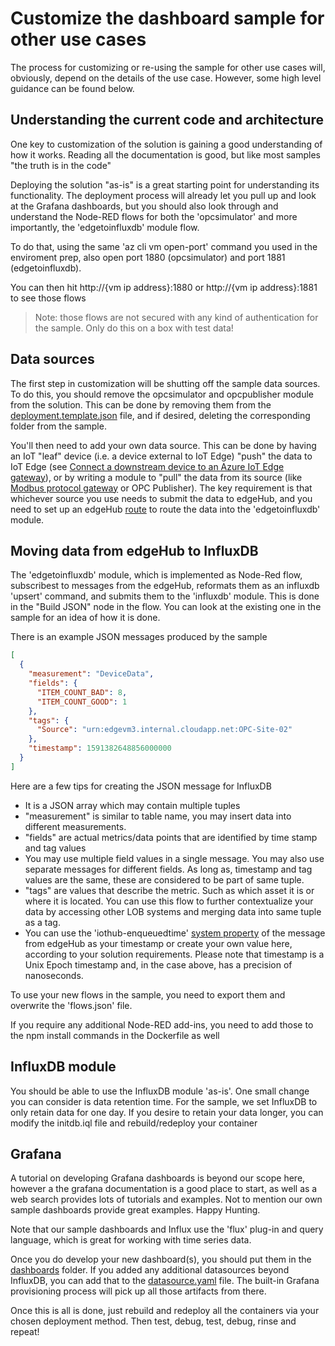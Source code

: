 # Customize the dashboard sample for other use cases

The process for customizing or re-using the sample for other use cases will, obviously, depend on the details of the use case.  However, some high level guidance can be found below.

## Understanding the current code and architecture

One key to customization of the solution is gaining a good understanding of how it works. Reading all the documentation is good, but like most samples "the truth is in the code"

Deploying the solution "as-is" is a great starting point for understanding its functionality.  The deployment process will already let you pull up and look at the Grafana dashboards, but you should also look through and understand the Node-RED flows for both the 'opcsimulator' and more importantly, the 'edgetoinfluxdb' module flow.

To do that, using the same 'az cli vm open-port' command you used in the enviroment prep, also open port 1880 (opcsimulator) and port 1881 (edgetoinfluxdb).

You can then hit http://{vm ip address}:1880 or http://{vm ip address}:1881 to see those flows

>Note:  those flows are not secured with any kind of authentication for the sample. Only do this on a box with test data!

## Data sources

The first step in customization will be shutting off the sample data sources. To do this, you should remove the opcsimulator and opcpublisher module from the solution. This can be done by removing them from the [deployment.template.json](/deployment.template.json) file, and if desired, deleting the corresponding folder from the sample.

You'll then need to add your own data source.  This can be done by having an IoT "leaf" device (i.e. a device external to IoT Edge) "push" the data to IoT Edge (see [Connect a downstream device to an Azure IoT Edge gateway](https://docs.microsoft.com/en-us/azure/iot-edge/how-to-connect-downstream-device)), or by writing a module to "pull" the data from its source (like [Modbus protocol gateway](https://docs.microsoft.com/en-us/azure/iot-edge/deploy-modbus-gateway) or OPC Publisher).  The key requirement is that whichever source you use needs to submit the data to edgeHub, and you need to set up an edgeHub [route](https://docs.microsoft.com/en-us/azure/iot-edge/module-composition#declare-routes) to route the data into the 'edgetoinfluxdb' module.

## Moving data from edgeHub to InfluxDB

The 'edgetoinfluxdb' module, which is implemented as Node-Red flow, subscribest to messages from the edgeHub, reformats them as an influxdb 'upsert' command, and submits them to the 'influxdb' module.  This is done in the "Build JSON" node in the flow. You can look at the existing one in the sample for an idea of how it is done.

There is an example JSON messages produced by the sample

```json
[
  {
    "measurement": "DeviceData",
    "fields": {
      "ITEM_COUNT_BAD": 8,
      "ITEM_COUNT_GOOD": 1
    },
    "tags": {
      "Source": "urn:edgevm3.internal.cloudapp.net:OPC-Site-02"
    },
    "timestamp": 1591382648856000000
  }
]
```

Here are a few tips for creating the JSON message for InfluxDB

- It is a JSON array which may contain multiple tuples
- "measurement" is similar to table name, you may insert data into different measurements.
- "fields" are actual metrics/data points that are identified by time stamp and tag values
- You may use multiple field values in a single message. You may also use separate messages for different fields. As long as, timestamp and tag values are the same, these are considered to be part of same tuple.
- "tags" are values that describe the metric. Such as which asset it is or where it is located. You can use this flow to further contextualize your data by accessing other LOB systems and merging data into same tuple as a tag.
- You can use the 'iothub-enqueuedtime' [system property](https://docs.microsoft.com/en-us/azure/iot-hub/iot-hub-devguide-messages-construct#system-properties-of-d2c-iot-hub-messages) of the message from edgeHub as your timestamp or create your own value here, according to your solution requirements.  Please note that timestamp is a Unix Epoch timestamp and, in the case above, has a precision of nanoseconds.

To use your new flows in the sample, you need to export them and overwrite the 'flows.json' file.  

If you require any additional Node-RED add-ins, you need to add those to the npm install commands in the Dockerfile as well

## InfluxDB module

You should be able to use the InfluxDB module 'as-is'. One small change you can consider is data retention time. For the sample, we set InfluxDB to only retain data for one day. If you desire to retain your data longer, you can modify the initdb.iql file and rebuild/redeploy your container

## Grafana

A tutorial on developing Grafana dashboards is beyond our scope here, however a the grafana documentation is a good place to start, as well as a web search provides lots of tutorials and examples. Not to mention our own sample dashboards provide great examples. Happy Hunting.

Note that our sample dashboards and Influx use the 'flux' plug-in and query language, which is great for working with time series data.

Once you do develop your new dashboard(s), you should put them in the [dashboards](/modules/grafana/grafana-provisioning) folder. If you added any additional datasources beyond InfluxDB, you can add that to the [datasource.yaml](/modules/grafana/grafana-provisioning/datasources/datasource.yml) file. The built-in Grafana provisioning process will pick up all those artifacts from there.

Once this is all is done, just rebuild and redeploy all the containers via your chosen deployment method.  Then test, debug, test, debug, rinse and repeat!
